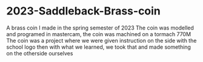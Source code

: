 # 2023-Saddleback-Brass-coin
A brass coin I made in the spring semester of 2023
The coin was modelled and programed in mastercam, the coin was machined on a tormach 770M
The coin was a project where we were given instruction on the side with the school logo then with what we learned, we took that and made something on the otherside ourselves
